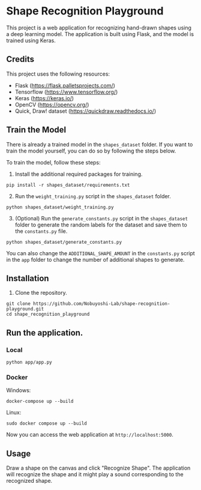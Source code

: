 # Shape Recognition Playground

This project is a web application for recognizing hand-drawn shapes using a deep learning model. The application is built using Flask, and the model is trained using Keras.

## Credits

This project uses the following resources:

- Flask (https://flask.palletsprojects.com/)
- Tensorflow (https://www.tensorflow.org/)
- Keras (https://keras.io/)
- OpenCV (https://opencv.org/)
- Quick, Draw! dataset (https://quickdraw.readthedocs.io/)

## Train the Model

There is already a trained model in the `shapes_dataset` folder. If you want to train the model yourself, you can do so by following the steps below.

To train the model, follow these steps:

1. Install the additional required packages for training.

```
pip install -r shapes_dataset/requirements.txt
```

2. Run the `weight_training.py` script in the `shapes_dataset` folder.

```
python shapes_dataset/weight_training.py
```

3. (Optional) Run the `generate_constants.py` script in the `shapes_dataset` folder to generate the random labels for the dataset and save them to the `constants.py` file.

```
python shapes_dataset/generate_constants.py
```

You can also change the `ADDITIONAL_SHAPE_AMOUNT` in the `constants.py` script in the `app` folder to change the number of additional shapes to generate.

## Installation

1. Clone the repository.

```
git clone https://github.com/Nobuyoshi-Lab/shape-recognition-playground.git
cd shape_recognition_playground
```

## Run the application.

### Local

```
python app/app.py
```

### Docker

Windows:

```
docker-compose up --build
```

Linux:

```
sudo docker compose up --build
```

Now you can access the web application at `http://localhost:5000`.

## Usage

Draw a shape on the canvas and click "Recognize Shape". The application will recognize the shape and it might play a sound corresponding to the recognized shape.
